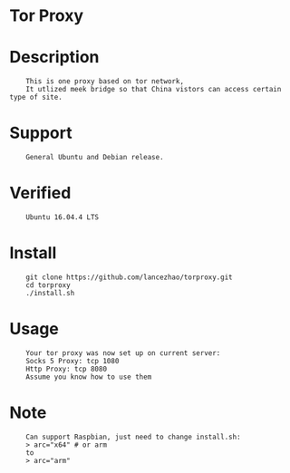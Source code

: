 Tor Proxy  
====

# Description
        This is one proxy based on tor network, 
        It utlized meek bridge so that China vistors can access certain type of site.

# Support
        General Ubuntu and Debian release.

# Verified
        Ubuntu 16.04.4 LTS

# Install
        git clone https://github.com/lancezhao/torproxy.git
        cd torproxy
        ./install.sh

# Usage
        Your tor proxy was now set up on current server:
        Socks 5 Proxy: tcp 1080
        Http Proxy: tcp 8080
        Assume you know how to use them

# Note
        Can support Raspbian, just need to change install.sh:
        > arc="x64" # or arm
        to
        > arc="arm"
